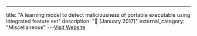 ---
title: "A learning model to detect maliciousness of portable executable using integrated feature set"
description: "📰  (January 2017)"
external_category: "Miscellaneous"
---[Visit Website](https://www.sciencedirect.com/science/article/pii/S1319157817300149)

